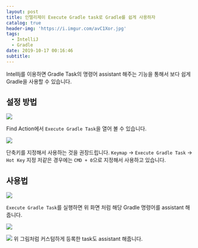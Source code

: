 ```yaml
---
layout: post
title: 인텔리제이 Execute Gradle task로 Gradle를 쉽게 사용하자
catalog: true
header-img: 'https://i.imgur.com/avC1Xor.jpg'
tags:
  - IntelliJ
  - Gradle
date: 2019-10-17 00:16:46
subtitle:
---
```


IntellIj를 이용하면 Gradle Task의 명령어 assistant 해주는 기능을 통해서 보다 쉽게 Gradle을 사용할 수 있습니다. 

## 설정 방법
![](https://github.com/cheese10yun/IntelliJ/raw/master/assets/execute-gradle-task.png)

Find Action에서 `Execute Gradle Task`을 열어 볼 수 있습니다.

![](https://github.com/cheese10yun/IntelliJ/raw/master/assets/gradle-tasks-hot-key.png)

단축키를 지정해서 사용하는 것을 권장드립니다. `Keymap` -> `Execute Gradle Task` -> `Hot Key` 지정
저같은 경우에는 `CMD + 0`으로 지정해서 사용하고 있습니다.

## 사용법

![](https://github.com/cheese10yun/IntelliJ/raw/master/assets/gradle-task-run-1.gif)

`Execute Gradle Task`를 실행하면 위 화면 처럼 해당 Gradle 명령어를 assistant 해줍니다.

![](https://github.com/cheese10yun/IntelliJ/raw/master/assets/costom-build.png)

![](https://github.com/cheese10yun/IntelliJ/raw/master/assets/gradle-task-run-2.gif)
위 그림처럼 커스텀하게 등록한 task도 assistant 해줍니다.
